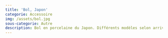 ```yaml
---
title: 'Bol, Japon'
categorie: Accessoire
img: /assets/bol.jpg
sous-categorie: Autre
description: Bol en porcelaine du Japon. Différents modèles selon arrivages.
---
```


